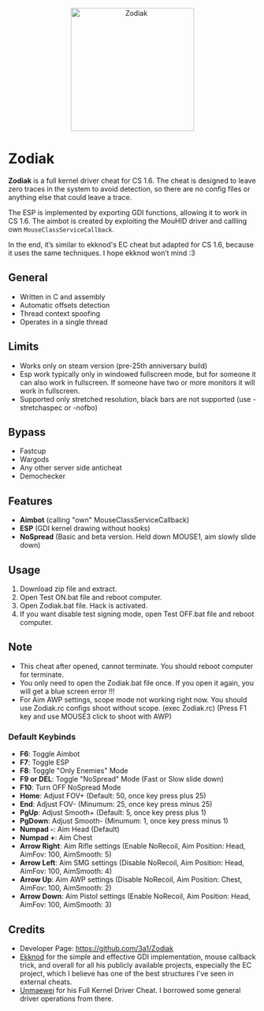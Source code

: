 <p align="center"><img src="https://i.imgur.com/7YOOfqF.png" align="center" alt="Zodiak" width="250" align="center"></p>

# Zodiak
**Zodiak** is a full kernel driver cheat for CS 1.6. The cheat is designed to leave zero traces in the system to avoid detection, so there are no config files or anything else that could leave a trace.

The ESP is implemented by exporting GDI functions, allowing it to work in CS 1.6. The aimbot is created by exploiting the MouHID driver and callling own `MouseClassServiceCallback`.

In the end, it’s similar to ekknod's EC cheat but adapted for CS 1.6, because it uses the same techniques. I hope ekknod won’t mind :3

## General
- Written in C and assembly
- Automatic offsets detection
- Thread context spoofing
- Operates in a single thread

## Limits
- Works only on steam version (pre-25th anniversary build)
- Esp work typically only in windowed fullscreen mode, but for someone it can also work in fullscreen. If someone have two or more monitors it will work in fullscreen.
- Supported only stretched resolution, black bars are not supported (use -stretchaspec or -nofbo)

## Bypass
- Fastcup
- Wargods
- Any other server side anticheat
- Demochecker

## Features
- **Aimbot** (calling "own" MouseClassServiceCallback)
- **ESP** (GDI kernel drawing without hooks)
- **NoSpread** (Basic and beta version. Held down MOUSE1, aim slowly slide down)

## Usage
1) Download zip file and extract.
2) Open Test ON.bat file and reboot computer.
3) Open Zodiak.bat file. Hack is activated.
4) If you want disable test signing mode, open Test OFF.bat file and reboot computer.

## Note
- This cheat after opened, cannot terminate. You should reboot computer for terminate.
- You only need to open the Zodiak.bat file once. If you open it again, you will get a blue screen error !!!
- For Aim AWP settings, scope mode not working right now. You should use Zodiak.rc configs shoot without scope. (exec Zodiak.rc) (Press F1 key and use MOUSE3 click to shoot with AWP)

### Default Keybinds
- **F6**: Toggle Aimbot
- **F7**: Toggle ESP
- **F8**: Toggle "Only Enemies" Mode
- **F9 or DEL**: Toggle "NoSpread" Mode (Fast or Slow slide down)
- **F10**: Turn OFF NoSpread Mode
- **Home**: Adjust FOV+  (Default: 50, once key press plus 25)
- **End**: Adjust FOV- (Minumum: 25, once key press minus 25)
- **PgUp**: Adjust Smooth+ (Default: 5, once key press plus 1)
- **PgDown**: Adjust Smooth- (Minumum: 1, once key press minus 1)
- **Numpad -**: Aim Head (Default)
- **Numpad +**: Aim Chest
- **Arrow Right**: Aim Rifle settings (Enable NoRecoil, Aim Position: Head, AimFov: 100, AimSmooth: 5)
- **Arrow Left**: Aim SMG settings (Disable NoRecoil, Aim Position: Head, AimFov: 100, AimSmooth: 4)
- **Arrow Up**: Aim AWP settings (Disable NoRecoil, Aim Position: Chest, AimFov: 100, AimSmooth: 2)
- **Arrow Down**: Aim Pistol settings (Enable NoRecoil, Aim Position: Head, AimFov: 100, AimSmooth: 3)

## Credits
- Developer Page: https://github.com/3a1/Zodiak
- [Ekknod](https://github.com/ekknod) for the simple and effective GDI implementation, mouse callback trick, and overall for all his publicly available projects, especially the EC project, which I believe has one of the best structures I've seen in external cheats.
- [Unmaewei](https://github.com/unmaewei) for his Full Kernel Driver Cheat. I borrowed some general driver operations from there.
